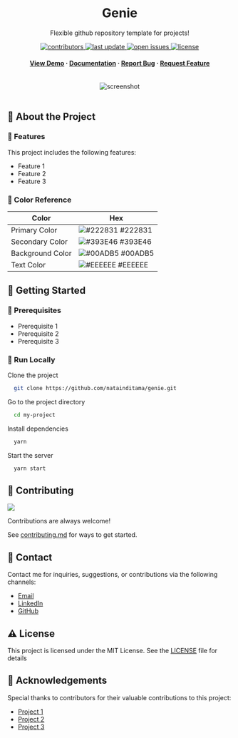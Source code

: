 <div align="center">

  <h1>Genie</h1>  
  <p>
    Flexible github repository template for projects! 
  </p>

<!-- Badges -->
<p>
  <a href="https://github.com/natainditama/genie/graphs/contributors">
    <img src="https://img.shields.io/github/contributors/natainditama/genie" alt="contributors" />
  </a>
  <a href="https://github.com/natainditama/genie">
    <img src="https://img.shields.io/github/last-commit/natainditama/genie" alt="last update" />
  </a>
  <a href="https://github.com/natainditama/genie/issues/">
    <img src="https://img.shields.io/github/issues/natainditama/genie" alt="open issues" />
  </a>
  <a href="https://github.com/natainditama/genie/blob/master/LICENSE">
    <img src="https://img.shields.io/github/license/natainditama/genie.svg" alt="license" />
  </a>
</p>
   
<h4>
    <a href="https://github.com/natainditama/genie/">View Demo</a>
  <span> · </span>
    <a href="https://github.com/natainditama/genie">Documentation</a>
  <span> · </span>
    <a href="https://github.com/natainditama/genie/issues/">Report Bug</a>
  <span> · </span>
    <a href="https://github.com/natainditama/genie/issues/">Request Feature</a>
  </h4>
</div>

<br />

<div align="center"> 
  <img src="https://placehold.co/1280x720?text=Your+Screenshot+here" alt="screenshot" />
</div>

<br />

<!-- About the Project -->

## 📝 About the Project

<!-- Features -->

### 🌟 Features

This project includes the following features:

- Feature 1
- Feature 2
- Feature 3

<!-- Color Reference -->

### 🎨 Color Reference

| Color            | Hex                                                              |
| ---------------- | ---------------------------------------------------------------- |
| Primary Color    | ![#222831](https://via.placeholder.com/10/222831?text=+) #222831 |
| Secondary Color  | ![#393E46](https://via.placeholder.com/10/393E46?text=+) #393E46 |
| Background Color | ![#00ADB5](https://via.placeholder.com/10/00ADB5?text=+) #00ADB5 |
| Text Color       | ![#EEEEEE](https://via.placeholder.com/10/EEEEEE?text=+) #EEEEEE |

<!-- Getting Started -->

## 🚀 Getting Started

<!-- Prerequisites -->

### 🔧 Prerequisites

- Prerequisite 1
- Prerequisite 2
- Prerequisite 3

<!-- Run Locally -->

### 🏃 Run Locally

Clone the project

```bash
  git clone https://github.com/natainditama/genie.git
```

Go to the project directory

```bash
  cd my-project
```

Install dependencies

```bash
  yarn
```

Start the server

```bash
  yarn start
```

<!-- Contributing -->

## 👋 Contributing

<a href="https://github.com/natainditama/genie/graphs/contributors">
  <img src="https://contrib.rocks/image?repo=natainditama/genie" />
</a><br/>

Contributions are always welcome!

See [contributing.md](https://github.com/natainditama/genie/blob/main/.github/CONTRIBUTING.md) for ways to get started.

<!-- Contact -->

## 🤝 Contact

Contact me for inquiries, suggestions, or contributions via the following channels:

- [Email](mailto:natainditama.dev@gmail.com)
- [LinkedIn](https://www.linkedin.com/in/natainditama)
- [GitHub](https://github.com/natainditama)

<!-- License -->

## ⚠️ License

This project is licensed under the MIT License. See the [LICENSE](https://github.com/natainditama/genie/blob/main/LICENSE) file for details

<!-- Acknowledgments -->

## 🙏 Acknowledgements

Special thanks to contributors for their valuable contributions to this project:

- [Project 1](https://project/)
- [Project 2](https://project/)
- [Project 3](https://project/)
